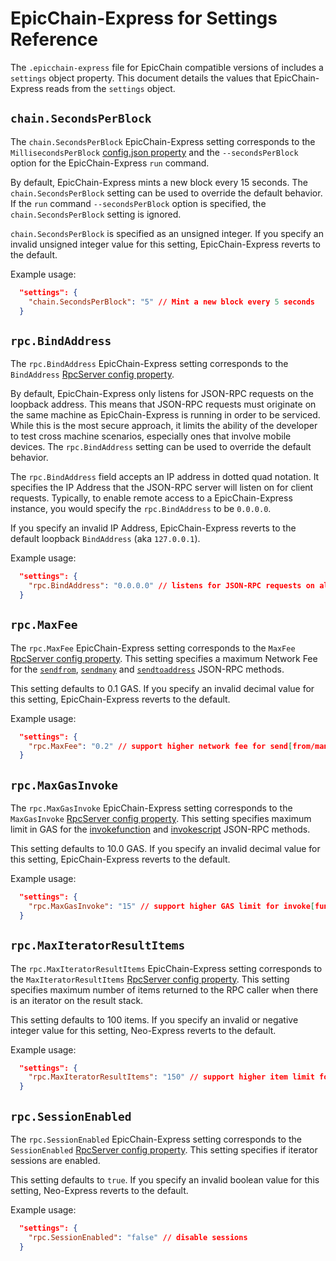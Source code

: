 # EpicChain-Express for Settings Reference

The `.epicchain-express` file for EpicChain compatible versions of includes a `settings` object property.
This document details the values that EpicChain-Express reads from the `settings` object.

## `chain.SecondsPerBlock`

The `chain.SecondsPerBlock` EpicChain-Express setting corresponds to the `MillisecondsPerBlock`
[config.json property](https://github.com/neo-project/neo-node/blob/5e3ffcb957e4e8fd8182307f68a70e653557e7d0/neo-cli/config.json#L28)
and the `--secondsPerBlock` option for the EpicChain-Express `run` command.

By default, EpicChain-Express mints a new block every 15 seconds. The `chain.SecondsPerBlock` setting can
be used to override the default behavior. If the `run` command `--secondsPerBlock` option is specified,
the `chain.SecondsPerBlock` setting is ignored.

`chain.SecondsPerBlock` is specified as an unsigned integer. If you specify an invalid unsigned integer
value for this setting, EpicChain-Express reverts to the default.

Example usage:

``` json
  "settings": {
    "chain.SecondsPerBlock": "5" // Mint a new block every 5 seconds
  }
```

## `rpc.BindAddress`

The `rpc.BindAddress` EpicChain-Express setting corresponds to the `BindAddress`
[RpcServer config property](https://github.com/neo-project/neo-modules/blob/20880c3373c4f446968946504cf79280a7e4721f/src/RpcServer/config.json#L6).

By default, EpicChain-Express only listens for JSON-RPC requests on the loopback address. This means that
JSON-RPC requests must originate on the same machine as EpicChain-Express is running in order to be serviced.
While this is the most secure approach, it limits the ability of the developer to test cross machine
scenarios, especially ones that involve mobile devices. The `rpc.BindAddress` setting can be used to
override the default behavior.

The `rpc.BindAddress` field accepts an IP address in dotted quad notation. It specifies the IP Address
that the JSON-RPC server will listen on for client requests. Typically, to enable remote access to
a EpicChain-Express instance, you would specify the `rpc.BindAddress` to be `0.0.0.0`.

If you specify an invalid IP Address, EpicChain-Express reverts to the default loopback `BindAddress`
(aka `127.0.0.1`).

Example usage:

``` json
  "settings": {
    "rpc.BindAddress": "0.0.0.0" // listens for JSON-RPC requests on all network interfaces
  }
```

## `rpc.MaxFee`

The `rpc.MaxFee` EpicChain-Express setting corresponds to the `MaxFee`
[RpcServer config property](https://github.com/neo-project/neo-modules/blob/20880c3373c4f446968946504cf79280a7e4721f/src/RpcServer/config.json#L14).
This setting specifies a maximum Network Fee for the
[`sendfrom`](https://docs.neo.org/docs/en-us/reference/rpc/latest-version/api/sendfrom.html),
[`sendmany`](https://docs.neo.org/docs/en-us/reference/rpc/latest-version/api/sendmany.html)
and [`sendtoaddress`](https://docs.neo.org/docs/en-us/reference/rpc/latest-version/api/sendtoaddress.html)
JSON-RPC methods.

This setting defaults to 0.1 GAS. If you specify an invalid decimal value for this setting, EpicChain-Express reverts to the default.

Example usage:

``` json
  "settings": {
    "rpc.MaxFee": "0.2" // support higher network fee for send[from/many/toaddress] methods
  }
```

## `rpc.MaxGasInvoke`

The `rpc.MaxGasInvoke` EpicChain-Express setting corresponds to the `MaxGasInvoke`
[RpcServer config property](https://github.com/neo-project/neo-modules/blob/20880c3373c4f446968946504cf79280a7e4721f/src/RpcServer/config.json#L13).
This setting specifies maximum limit in GAS for the
[invokefunction](https://docs.neo.org/docs/en-us/reference/rpc/latest-version/api/invokefunction.html)
and [invokescript](https://docs.neo.org/docs/en-us/reference/rpc/latest-version/api/invokescript.html)
JSON-RPC methods.

This setting defaults to 10.0 GAS. If you specify an invalid decimal value for this setting, EpicChain-Express reverts to the default.

Example usage:

``` json
  "settings": {
    "rpc.MaxGasInvoke": "15" // support higher GAS limit for invoke[function/script] methods
  }
```

## `rpc.MaxIteratorResultItems`

The `rpc.MaxIteratorResultItems` EpicChain-Express setting corresponds to the `MaxIteratorResultItems`
[RpcServer config property](https://github.com/neo-project/neo-modules/blob/20880c3373c4f446968946504cf79280a7e4721f/src/RpcServer/config.json#L16).
This setting specifies maximum number of items returned to the RPC caller when there is an iterator
on the result stack.

This setting defaults to 100 items. If you specify an invalid or negative integer value for this setting,
Neo-Express reverts to the default.

Example usage:

``` json
  "settings": {
    "rpc.MaxIteratorResultItems": "150" // support higher item limit for iterator results
  }
```

## `rpc.SessionEnabled`

The `rpc.SessionEnabled` EpicChain-Express setting corresponds to the `SessionEnabled`
[RpcServer config property](https://github.com/neo-project/neo-modules/blob/20880c3373c4f446968946504cf79280a7e4721f/src/RpcServer/config.json#L19).
This setting specifies if iterator sessions are enabled.

This setting defaults to `true`. If you specify an invalid boolean value for this setting,
Neo-Express reverts to the default.

Example usage:

``` json
  "settings": {
    "rpc.SessionEnabled": "false" // disable sessions
  }
```
